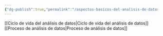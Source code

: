 ```yaml
---
{"dg-publish":true,"permalink":"/aspectos-basicos-del-analisis-de-datos/","created":"2024-03-05T00:46:05.493+01:00","updated":"2024-03-05T00:46:33.722+01:00"}
---
```


[[Ciclo de vida del análisis de datos\|Ciclo de vida del análisis de datos]]
[[Proceso de análisis de datos\|Proceso de análisis de datos]]
